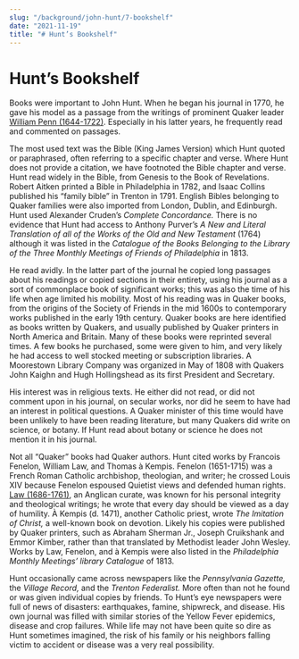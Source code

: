 ```yaml
---
slug: "/background/john-hunt/7-bookshelf"
date: "2021-11-19"
title: "# Hunt’s Bookshelf"
---
```


# Hunt’s Bookshelf

Books were important to John Hunt. When he began his journal in 1770, he gave his model as a passage from the writings of prominent Quaker leader [William Penn (1644-1722)](/entities/w6p55q0b/). Especially in his latter years, he frequently read and commented on passages.

The most used text was the Bible (King James Version) which Hunt quoted or paraphrased, often referring to a specific chapter and verse. Where Hunt does not provide a citation, we have footnoted the Bible chapter and verse. Hunt read widely in the Bible, from Genesis to the Book of Revelations. Robert Aitken printed a Bible in Philadelphia in 1782, and Isaac Collins published his “family bible” in Trenton in 1791. English Bibles belonging to Quaker families were also imported from London, Dublin, and Edinburgh. Hunt used Alexander Cruden’s _Complete Concordance._ There is no evidence that Hunt had access to Anthony Purver’s _A New and Literal Translation of all of the Works of the Old and New Testament_ (1764) although it was listed in the _Catalogue of the Books Belonging to the Library of the Three Monthly Meetings of Friends of Philadelphia_ in 1813.

He read avidly. In the latter part of the journal he copied long passages about his readings or copied sections in their entirety, using his journal as a sort of commonplace book of significant works; this was also the time of his life when age limited his mobility. Most of his reading was in Quaker books, from the origins of the Society of Friends in the mid 1600s to contemporary works published in the early 19th century. Quaker books are here identified as books written by Quakers, and usually published by Quaker printers in North America and Britain. Many of these books were reprinted several times. A few books he purchased, some were given to him, and very likely he had access to well stocked meeting or subscription libraries. A Moorestown Library Company was organized in May of 1808 with Quakers John Kaighn and Hugh Hollingshead as its first President and Secretary.

His interest was in religious texts. He either did not read, or did not comment upon in his journal, on secular works, nor did he seem to have had an interest in political questions. A Quaker minister of this time would have been unlikely to have been reading literature, but many Quakers did write on science, or botany. If Hunt read about botany or science he does not mention it in his journal.

Not all “Quaker” books had Quaker authors. Hunt cited works by Francois Fenelon, William Law, and Thomas à Kempis. Fenelon (1651-1715) was a French Roman Catholic archbishop, theologian, and writer; he crossed Louis XIV because Fenelon espoused Quietist views and defended human rights. [Law (1686-1761)](/entities/w6cv5qpd/), an Anglican curate, was known for his personal integrity and theological writings; he wrote that every day should be viewed as a day of humility. À Kempis (d. 1471), another Catholic priest, wrote _The Imitation of Christ,_ a well-known book on devotion. Likely his copies were published by Quaker printers, such as Abraham Sherman Jr., Joseph Cruikshank and Emmor Kimber, rather than that translated by Methodist leader John Wesley. Works by Law, Fenelon, and à Kempis were also listed in the _Philadelphia Monthly Meetings’ library Catalogue_ of 1813.

Hunt occasionally came across newspapers like the _Pennsylvania Gazette,_ the _Village Record,_ and the _Trenton Federalist._ More often than not he found or was given individual copies by friends. To Hunt’s eye newspapers were full of news of disasters: earthquakes, famine, shipwreck, and disease. His own journal was filled with similar stories of the Yellow Fever epidemics, disease and crop failures. While life may not have been quite so dire as Hunt sometimes imagined, the risk of his family or his neighbors falling victim to accident or disease was a very real possibility.
